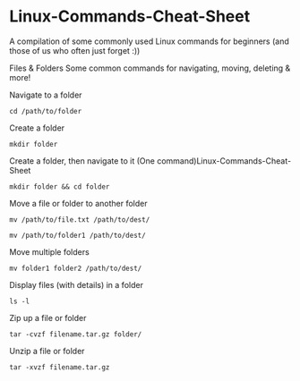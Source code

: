# Linux-Commands-Cheat-Sheet

A compilation of some commonly used Linux commands for beginners (and those of us who often just forget :))

Files & Folders
Some common commands for navigating, moving, deleting & more!

Navigate to a folder
``` 
cd /path/to/folder
```
Create a folder
``` 
mkdir folder
```
Create a folder, then navigate to it (One command)Linux-Commands-Cheat-Sheet
```
mkdir folder && cd folder
```
Move a file or folder to another folder
```
mv /path/to/file.txt /path/to/dest/
```
```
mv /path/to/folder1 /path/to/dest/
```
Move multiple folders
``` 
mv folder1 folder2 /path/to/dest/
```
Display files (with details) in a folder
```
ls -l
```
Zip up a file or folder
```
tar -cvzf filename.tar.gz folder/
```
Unzip a file or folder
```
tar -xvzf filename.tar.gz
```